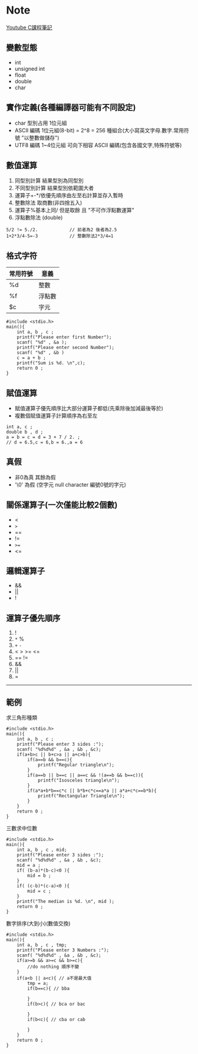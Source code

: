 # Note
[Youtube C課程筆記](https://www.youtube.com/playlist?list=PLY_qIufNHc293YnIjVeEwNDuqGo8y2Emx)
## 變數型態
   * int
   * unsigned int
   * float
   * double
   * char

## 實作定義(各種編譯器可能有不同設定)
   * char 型別占用 1位元組
   * ASCII 編碼 1位元組(8-bit) = 2^8 = 256 種組合(大小寫英文字母.數字.常用符號 "以整數做儲存")
   * UTF8 編碼 1~4位元組 可向下相容 ASCII 編碼(包含各國文字,特殊符號等)

## 數值運算
   1. 同型別計算 結果型別為同型別
   2. 不同型別計算 結果型別依範圍大者
   3. 運算子+-*/依優先順序由左至右計算並存入暫時
   4. 整數除法 取商數(非四捨五入)
   5. 運算子%基本上同/ 但是取餘 且 "不可作浮點數運算"
   6. 浮點數除法 (double)
```
5/2 != 5./2.            // 前者為2 後者為2.5
1+2*3/4-5=-3            // 整數除法2*3/4=1  
```

## 格式字符
常用符號 | 意義
---- | ----
%d | 整數
%f | 浮點數
$c | 字元
```
#include <stdio.h>
main(){
    int a, b , c ;
    printf("Please enter first Number");
    scanf( "%d" , &a );
    printf("Please enter second Number");
    scanf( "%d" , &b )
    c = a + b ;
    printf("Sum is %d. \n",c);
    return 0 ;
}
```
## 賦值運算
   * 賦值運算子優先順序比大部分運算子都低(先乘除後加減最後等於)
   * 複數個賦值運算子計算順序為右至左
```
int a, c ;
double b , d ;
a = b = c = d = 3 + 7 / 2. ;
// d = 6.5,c = 6,b = 6.,a = 6
```

## 真假
   * 非0為真 其餘為假
   * '\0' 為假 (空字元 null character 編號0號的字元)

## 關係運算子(一次僅能比較2個數)
   * <
   * `>`
   * ==
   * !=
   * `>=`
   * <=

## 邏輯運算子
   * &&
   * ||
   * !

## 運算子優先順序
   1. !
   2. `*` %
   3. `+` `-`
   4. < > >= <=
   5. == !=
   6. &&
   7. ||
   8. =
***
## 範例
求三角形種類
```
#include <stdio.h>
main(){
    int a, b , c ;
    printf("Please enter 3 sides :");
    scanf( "%d%d%d" , &a , &b , &c);
    if(a+b>c || b+c>a || a+c>b){
        if(a==b && b==c){
            printf("Regular triangle\n");
        }
        if(a==b || b==c || a==c && !(a==b && b==c)){
            printf("Isosceles triangle\n");
        }
        if(a*a+b*b==c*c || b*b+c*c==a*a || a*a+c*c==b*b){
            printf("Rectangular Triangle\n");
        }
    }
    return 0 ;
}
```

三數求中位數
```
#include <stdio.h>
main(){
    int a, b , c , mid;
    printf("Please enter 3 sides :");
    scanf( "%d%d%d" , &a , &b , &c);
    mid = a ;
    if( (b-a)*(b-c)<0 ){
        mid = b ;
    }
    if( (c-b)*(c-a)<0 ){
        mid = c ;
    }
    printf("The median is %d. \n", mid );
    return 0 ;
}
```

數字排序(大到小)(數值交換)
```
#include <stdio.h>
main(){
    int a, b , c , tmp;
    printf("Please enter 3 Numbers :");
    scanf( "%d%d%d" , &a , &b , &c);
    if(a>=b && a>=c && b>=c){
        //do nothing 順序不變
    }
    if(a<b || a<c){ // a不是最大值
        tmp = a;
        if(b==c){ // bba

        }
        if(b>c){ // bca or bac

        }
        if(b<c){ // cba or cab

        }
    }
    return 0 ;
}
```